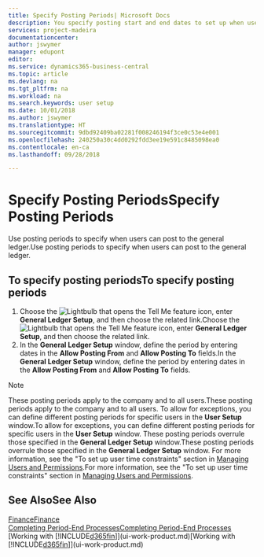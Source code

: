 ```yaml
---
title: Specify Posting Periods| Microsoft Docs
description: You specify posting start and end dates to set up when users can post to the general ledger.
services: project-madeira
documentationcenter: 
author: jswymer
manager: edupont
editor: 
ms.service: dynamics365-business-central
ms.topic: article
ms.devlang: na
ms.tgt_pltfrm: na
ms.workload: na
ms.search.keywords: user setup
ms.date: 10/01/2018
ms.author: jswymer
ms.translationtype: HT
ms.sourcegitcommit: 9dbd92409ba02281f008246194f3ce0c53e4e001
ms.openlocfilehash: 240250a30c4dd0292fdd3ee19e591c8485098ea0
ms.contentlocale: en-ca
ms.lasthandoff: 09/28/2018

---
```

# <a name="specify-posting-periods"></a><span data-ttu-id="b2eab-103">Specify Posting Periods</span><span class="sxs-lookup"><span data-stu-id="b2eab-103">Specify Posting Periods</span></span>
<span data-ttu-id="b2eab-104">Use posting periods to specify when users can post to the general ledger.</span><span class="sxs-lookup"><span data-stu-id="b2eab-104">Use posting periods to specify when users can post to the general ledger.</span></span>  

## <a name="to-specify-posting-periods"></a><span data-ttu-id="b2eab-105">To specify posting periods</span><span class="sxs-lookup"><span data-stu-id="b2eab-105">To specify posting periods</span></span>
1. <span data-ttu-id="b2eab-106">Choose the ![Lightbulb that opens the Tell Me feature](media/ui-search/search_small.png "Tell me what you want to do") icon, enter **General Ledger Setup**, and then choose the related link.</span><span class="sxs-lookup"><span data-stu-id="b2eab-106">Choose the ![Lightbulb that opens the Tell Me feature](media/ui-search/search_small.png "Tell me what you want to do") icon, enter **General Ledger Setup**, and then choose the related link.</span></span>  
2. <span data-ttu-id="b2eab-107">In the **General Ledger Setup** window, define the period by entering dates in the **Allow Posting From** and **Allow Posting To** fields.</span><span class="sxs-lookup"><span data-stu-id="b2eab-107">In the **General Ledger Setup** window, define the period by entering dates in the **Allow Posting From** and **Allow Posting To** fields.</span></span>  

> [!NOTE]  
>   <span data-ttu-id="b2eab-108">These posting periods apply to the company and to all users.</span><span class="sxs-lookup"><span data-stu-id="b2eab-108">These posting periods apply to the company and to all users.</span></span> <span data-ttu-id="b2eab-109">To allow for exceptions, you can define different posting periods for specific users in the **User Setup** window.</span><span class="sxs-lookup"><span data-stu-id="b2eab-109">To allow for exceptions, you can define different posting periods for specific users in the **User Setup** window.</span></span> <span data-ttu-id="b2eab-110">These posting periods overrule those specified in the **General Ledger Setup** window.</span><span class="sxs-lookup"><span data-stu-id="b2eab-110">These posting periods overrule those specified in the **General Ledger Setup** window.</span></span> <span data-ttu-id="b2eab-111">For more information, see the "To set up user time constraints" section in [Managing Users and Permissions](ui-how-users-permissions.md).</span><span class="sxs-lookup"><span data-stu-id="b2eab-111">For more information, see the "To set up user time constraints" section in [Managing Users and Permissions](ui-how-users-permissions.md).</span></span>

## <a name="see-also"></a><span data-ttu-id="b2eab-112">See Also</span><span class="sxs-lookup"><span data-stu-id="b2eab-112">See Also</span></span>
[<span data-ttu-id="b2eab-113">Finance</span><span class="sxs-lookup"><span data-stu-id="b2eab-113">Finance</span></span>](finance.md)  
[<span data-ttu-id="b2eab-114">Completing Period-End Processes</span><span class="sxs-lookup"><span data-stu-id="b2eab-114">Completing Period-End Processes</span></span>](year-how-complete-period-end-processes.md)  
<span data-ttu-id="b2eab-115">[Working with [!INCLUDE[d365fin](includes/d365fin_md.md)]](ui-work-product.md)</span><span class="sxs-lookup"><span data-stu-id="b2eab-115">[Working with [!INCLUDE[d365fin](includes/d365fin_md.md)]](ui-work-product.md)</span></span>

